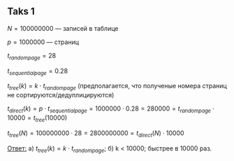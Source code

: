 ## Taks 1

$N = 100 000 000$ — записей в таблице

$p = 1 000 000$ — страниц

$t_{random page} = 28$

$t_{sequential page} = 0.28$

$t_{tree}(k) = k \cdot t_{random page}$ (предполагается, что полученые номера страниц не сортируются/дедуплицируются)

$t_{direct}(k) = p \cdot t_{sequential page} = 1 000 000 \cdot 0.28 = 280 000 = t_{random page} \cdot 10 000 = t_{tree}(10 000)$

$t_{tree}(N) = 100 000 000 \cdot 28 = 2 800 000 000 = t_{direct}(N) \cdot 10 000$

<ins>Ответ:</ins> а) $t_{tree}(k) = k \cdot t_{random page}$; б) k < 10000; быстрее в 10000 раз.
